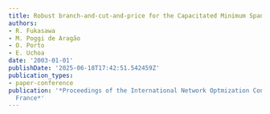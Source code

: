```yaml
---
title: Robust branch-and-cut-and-price for the Capacitated Minimum Spanning Tree Problem
authors:
- R. Fukasawa
- M. Poggi de Aragão
- O. Porto
- E. Uchoa
date: '2003-01-01'
publishDate: '2025-06-18T17:42:51.542459Z'
publication_types:
- paper-conference
publication: '*Proceedings of the International Network Optmization Conference, Evry,
  France*'
---
```

